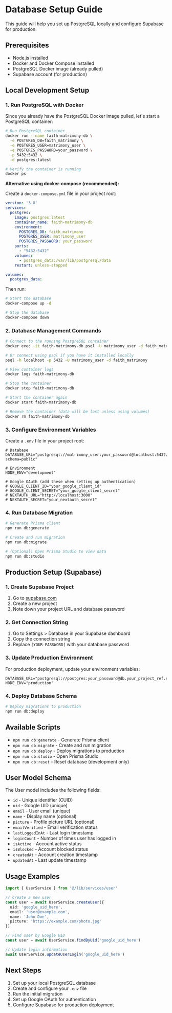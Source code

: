 # Database Setup Guide

This guide will help you set up PostgreSQL locally and configure Supabase for production.

## Prerequisites

- Node.js installed
- Docker and Docker Compose installed
- PostgreSQL Docker image (already pulled)
- Supabase account (for production)

## Local Development Setup

### 1. Run PostgreSQL with Docker

Since you already have the PostgreSQL Docker image pulled, let's start a PostgreSQL container:

```bash
# Run PostgreSQL container
docker run --name faith-matrimony-db \
  -e POSTGRES_DB=faith_matrimony \
  -e POSTGRES_USER=matrimony_user \
  -e POSTGRES_PASSWORD=your_password \
  -p 5432:5432 \
  -d postgres:latest

# Verify the container is running
docker ps
```

**Alternative using docker-compose (recommended):**

Create a `docker-compose.yml` file in your project root:

```yaml
version: '3.8'
services:
  postgres:
    image: postgres:latest
    container_name: faith-matrimony-db
    environment:
      POSTGRES_DB: faith_matrimony
      POSTGRES_USER: matrimony_user
      POSTGRES_PASSWORD: your_password
    ports:
      - "5432:5432"
    volumes:
      - postgres_data:/var/lib/postgresql/data
    restart: unless-stopped

volumes:
  postgres_data:
```

Then run:
```bash
# Start the database
docker-compose up -d

# Stop the database
docker-compose down
```

### 2. Database Management Commands

```bash
# Connect to the running PostgreSQL container
docker exec -it faith-matrimony-db psql -U matrimony_user -d faith_matrimony

# Or connect using psql if you have it installed locally
psql -h localhost -p 5432 -U matrimony_user -d faith_matrimony

# View container logs
docker logs faith-matrimony-db

# Stop the container
docker stop faith-matrimony-db

# Start the container again
docker start faith-matrimony-db

# Remove the container (data will be lost unless using volumes)
docker rm faith-matrimony-db
```

### 3. Configure Environment Variables

Create a `.env` file in your project root:

```env
# Database
DATABASE_URL="postgresql://matrimony_user:your_password@localhost:5432/faith_matrimony?schema=public"

# Environment
NODE_ENV="development"

# Google OAuth (add these when setting up authentication)
# GOOGLE_CLIENT_ID="your_google_client_id"
# GOOGLE_CLIENT_SECRET="your_google_client_secret"
# NEXTAUTH_URL="http://localhost:3000"
# NEXTAUTH_SECRET="your_nextauth_secret"
```

### 4. Run Database Migration

```bash
# Generate Prisma client
npm run db:generate

# Create and run migration
npm run db:migrate

# (Optional) Open Prisma Studio to view data
npm run db:studio
```

## Production Setup (Supabase)

### 1. Create Supabase Project

1. Go to [supabase.com](https://supabase.com)
2. Create a new project
3. Note down your project URL and database password

### 2. Get Connection String

1. Go to Settings > Database in your Supabase dashboard
2. Copy the connection string
3. Replace `[YOUR-PASSWORD]` with your database password

### 3. Update Production Environment

For production deployment, update your environment variables:

```env
DATABASE_URL="postgresql://postgres:your_password@db.your_project_ref.supabase.co:5432/postgres"
NODE_ENV="production"
```

### 4. Deploy Database Schema

```bash
# Deploy migrations to production
npm run db:deploy
```

## Available Scripts

- `npm run db:generate` - Generate Prisma client
- `npm run db:migrate` - Create and run migration
- `npm run db:deploy` - Deploy migrations to production
- `npm run db:studio` - Open Prisma Studio
- `npm run db:reset` - Reset database (development only)

## User Model Schema

The User model includes the following fields:

- `id` - Unique identifier (CUID)
- `uid` - Google UID (unique)
- `email` - User email (unique)
- `name` - Display name (optional)
- `picture` - Profile picture URL (optional)
- `emailVerified` - Email verification status
- `lastLoggedInAt` - Last login timestamp
- `loginCount` - Number of times user has logged in
- `isActive` - Account active status
- `isBlocked` - Account blocked status
- `createdAt` - Account creation timestamp
- `updatedAt` - Last update timestamp

## Usage Examples

```typescript
import { UserService } from '@/lib/services/user'

// Create a new user
const user = await UserService.createUser({
  uid: 'google_uid_here',
  email: 'user@example.com',
  name: 'John Doe',
  picture: 'https://example.com/photo.jpg'
})

// Find user by Google UID
const user = await UserService.findByUid('google_uid_here')

// Update login information
await UserService.updateUserLogin('google_uid_here')
```

## Next Steps

1. Set up your local PostgreSQL database
2. Create and configure your `.env` file
3. Run the initial migration
4. Set up Google OAuth for authentication
5. Configure Supabase for production deployment 